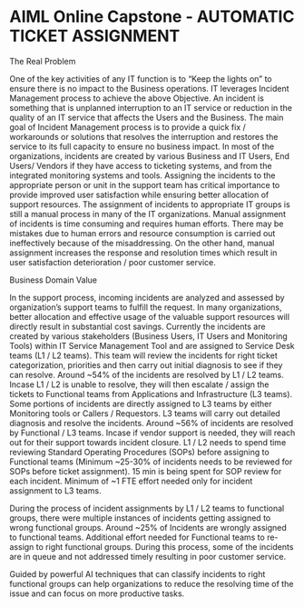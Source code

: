 # AIML Online Capstone - AUTOMATIC TICKET ASSIGNMENT

The Real Problem

One of the key activities of any IT function is to “Keep the lights on” to ensure there is no impact to the Business operations. IT leverages Incident Management process to achieve the
above Objective. An incident is something that is unplanned interruption to an IT service or
reduction in the quality of an IT service that affects the Users and the Business. The main goal
of Incident Management process is to provide a quick fix / workarounds or solutions that resolves the interruption and restores the service to its full capacity to ensure no business impact. In most of the organizations, incidents are created by various Business and IT Users, End Users/ Vendors if they have access to ticketing systems, and from the integrated monitoring systems and tools. Assigning the incidents to the appropriate person or unit in the support team has critical importance to provide improved user satisfaction while ensuring better allocation of support resources. The assignment of incidents to appropriate IT groups is still a manual process in many of the IT organizations. Manual assignment of incidents is time consuming and requires human efforts. There may be mistakes due to human errors and resource consumption is carried out ineffectively because of
the misaddressing. On the other hand, manual assignment increases the response and resolution times which result in user satisfaction deterioration / poor customer service.

Business Domain Value 

In the support process, incoming incidents are analyzed and assessed by organization’s support teams to fulfill the request. In many organizations, better allocation and effective usage of the valuable support resources will directly result in substantial cost savings.
Currently the incidents are created by various stakeholders (Business Users, IT Users and Monitoring Tools) within IT Service Management Tool and are assigned to Service Desk teams (L1 / L2 teams). This team will review the incidents for right ticket categorization, priorities and then carry out initial diagnosis to see if they can resolve. Around ~54% of the incidents are resolved by L1 / L2 teams. Incase L1 / L2 is unable to resolve, they will then escalate / assign the tickets to Functional teams from Applications and Infrastructure (L3 teams). Some portions of incidents are directly assigned to L3 teams by either Monitoring tools or Callers / Requestors. L3 teams will carry out detailed diagnosis and resolve the incidents. Around ~56% of incidents are resolved by Functional / L3 teams. Incase if vendor support is needed, they will reach out for their support towards incident closure. L1 / L2 needs to spend time reviewing Standard Operating Procedures (SOPs) before assigning to Functional teams (Minimum ~25-30% of incidents needs to be reviewed for SOPs before ticket assignment). 15 min is being spent for SOP review for each incident. Minimum of ~1 FTE effort needed only for incident assignment to L3 teams.

During the process of incident assignments by L1 / L2 teams to functional groups, there were multiple
instances of incidents getting assigned to wrong functional groups. Around ~25% of Incidents are
wrongly assigned to functional teams. Additional effort needed for Functional teams to re-assign to right
functional groups. During this process, some of the incidents are in queue and not addressed timely
resulting in poor customer service.

Guided by powerful AI techniques that can classify incidents to right functional groups can help
organizations to reduce the resolving time of the issue and can focus on more productive tasks.
